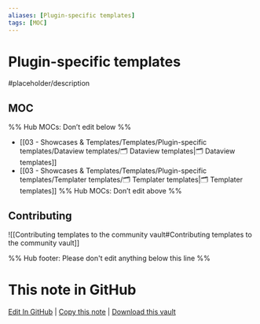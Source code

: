 ```yaml
---
aliases: [Plugin-specific templates]
tags: [MOC]
---
```


# Plugin-specific templates

#placeholder/description

## MOC

%% Hub MOCs: Don’t edit below %%

- [[03 - Showcases & Templates/Templates/Plugin-specific templates/Dataview templates/🗂️ Dataview templates|🗂️ Dataview templates]]
- [[03 - Showcases & Templates/Templates/Plugin-specific templates/Templater templates/🗂️ Templater templates|🗂️ Templater templates]]
  %% Hub MOCs: Don’t edit above %%

## Contributing

![[Contributing templates to the community vault#Contributing templates to the community vault]]

%% Hub footer: Please don't edit anything below this line %%

# This note in GitHub

<span class="git-footer">[Edit In GitHub](https://github.dev/obsidian-community/obsidian-hub/blob/main/03%20-%20Showcases%20%26%20Templates/Templates/Plugin-specific%20templates/%F0%9F%97%82%EF%B8%8F%20Plugin-specific%20templates.md "git-hub-edit-note") | [Copy this note](https://raw.githubusercontent.com/obsidian-community/obsidian-hub/main/03%20-%20Showcases%20%26%20Templates/Templates/Plugin-specific%20templates/%F0%9F%97%82%EF%B8%8F%20Plugin-specific%20templates.md "git-hub-copy-note") | [Download this vault](https://github.com/obsidian-community/obsidian-hub/archive/refs/heads/main.zip "git-hub-download-vault") </span>
